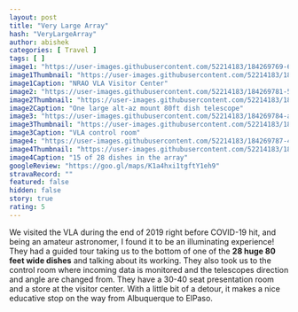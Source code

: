 ```yaml
---
layout: post
title: "Very Large Array"
hash: "VeryLargeArray"
author: abishek
categories: [ Travel ]
tags: [ ]
image1: "https://user-images.githubusercontent.com/52214183/184269769-6b530080-6788-4028-b62b-e4cff3767f76.jpg"
image1Thumbnail: "https://user-images.githubusercontent.com/52214183/184952858-7afb44e1-4b9f-446f-badf-51113d5a240c.jpg"
image1Caption: "NRAO VLA Visitor Center"
image2: "https://user-images.githubusercontent.com/52214183/184269781-5c519e8f-fda6-4176-807e-f152b1dc68ef.jpg"
image2Thumbnail: "https://user-images.githubusercontent.com/52214183/184952860-0748e447-241f-4077-b7e7-7de70bf9d54e.jpg"
image2Caption: "One large alt-az mount 80ft dish telescope"
image3: "https://user-images.githubusercontent.com/52214183/184269784-a99a1107-9406-4afa-9605-4d73fcbf7208.jpg"
image3Thumbnail: "https://user-images.githubusercontent.com/52214183/184952864-670d8a29-55f6-4751-803b-ba5f0c2ec246.jpg"
image3Caption: "VLA control room"
image4: "https://user-images.githubusercontent.com/52214183/184269787-4b8a59f8-c7b4-4adf-bde2-8df867e61923.jpg"
image4Thumbnail: "https://user-images.githubusercontent.com/52214183/184952866-791e0635-819a-4553-807b-c4846a4abdd5.jpg"
image4Caption: "15 of 28 dishes in the array"
googleReview: "https://goo.gl/maps/K1a4hxi1tgftY1eh9"
stravaRecord: ""
featured: false
hidden: false
story: true
rating: 5
---
```


We visited the VLA during the end of 2019 right before COVID-19 hit, and being an amateur astronomer, I found it to be an illuminating experience! They had a guided tour taking us to the bottom of one of the **28 huge 80 feet wide dishes** and talking about its working. They also took us to the control room where incoming data is monitored and the telescopes direction and angle are changed from. They have a 30-40 seat presentation room and a store at the visitor center. With a little bit of a detour, it makes a nice educative stop on the way from Albuquerque to ElPaso.